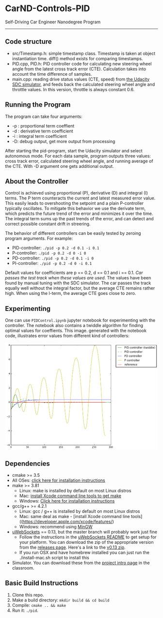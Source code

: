 # CarND-Controls-PID
Self-Driving Car Engineer Nanodegree Program

---
## Code structure
* src/Timestamp.h: simple timestamp class. Timestamp is taken at object instantiation time. diff() method exists for comparing timestamps.
* PID.cpp, PID.h: PID controller code for calculating new steering wheel angle from the latest cross track error (CTE). Calculation takes into account the time difference of samples.
* main.cpp: reading drive status values (CTE, speed) from [the Udacity SDC simulator](https://github.com/udacity/self-driving-car-sim), and feeds back the calculated steering wheel angle and throttle values. In this version, throttle is always constant 0.6.

## Running the Program

The program can take four arguments:
* -p <double>: proportional term coeffient 
* -d <double>: derivative term coefficient
* -i <double>: integral term coefficient
* -D: debug output, get more output from processing

After starting the pid-program, start the Udacity simulator and select autonomous mode. For each data sample, program outputs three values: cross track error, calculated steering wheel angle, and running average of the CTE. With -D argument one gets additional output.

## About the Controller

Control is achieved using proportional (P), derivative (D) and integral (I) terms. The P term counteracts the current and latest measured error value. This easily leads to overshooting the setpoint and a plain P-controller typically oscillates. To mitigate this behavior we use the derivate term, which predicts the future trend of the error and minimizes it over the time. The integral term sums up the past trends of the error, and can detect and correct possible constant drift in streering.   

The behavior of different controllers can be easily tested by zeroing program arguments. For example:

* PID-controller: `./pid -p 0.2 -d 0.1 -i 0.1`
* P-controller:   `./pid -p 0.2 -d 0 -i 0`
* PD-controller:  `./pid -p 0.2 -d 0.1 -i 0`
* PI-controller:  `./pid -p 0.2 -d 0 -i 0.1`

Default values for coefficients  are  p == 0.2, d == 0.1 and i == 0.1. *Car passes the test track when these values are used*. The values have been found by manual tuning with the SDC simulator. The car passes the track equally well without the integral factor, but the average CTE remains rather high. When using the I-term, the average CTE goes close to zero.

## Experimenting

One can use `PIDControl.ipynb` jupyter notebook for experimenting with the controller. The notebook also contains a twiddle algorithm for finding optimal values for coeffients. This image. generated with the notebook code, illustrates error values from different kind of controllers:

![PID](PID.png?raw=true "Output from different controllers") 


## Dependencies

* cmake >= 3.5
 * All OSes: [click here for installation instructions](https://cmake.org/install/)
* make >= 3.81
  * Linux: make is installed by default on most Linux distros
  * Mac: [install Xcode command line tools to get make](https://developer.apple.com/xcode/features/)
  * Windows: [Click here for installation instructions](http://gnuwin32.sourceforge.net/packages/make.htm)
* gcc/g++ >= 4.2.1
  * Linux: gcc / g++ is installed by default on most Linux distros
  * Mac: same deal as make - [install Xcode command line tools]((https://developer.apple.com/xcode/features/)
  * Windows: recommend using [MinGW](http://www.mingw.org/)
* [uWebSockets](https://github.com/uWebSockets/uWebSockets) == 0.13, but the master branch will probably work just fine
  * Follow the instructions in the [uWebSockets README](https://github.com/uWebSockets/uWebSockets/blob/master/README.md) to get setup for your platform. You can download the zip of the appropriate version from the [releases page](https://github.com/uWebSockets/uWebSockets/releases). Here's a link to the [v0.13 zip](https://github.com/uWebSockets/uWebSockets/archive/v0.13.0.zip).
  * If you run OSX and have homebrew installed you can just run the ./install-mac.sh script to install this
* Simulator. You can download these from the [project intro page](https://classroom.udacity.com/nanodegrees/nd013/parts/40f38239-66b6-46ec-ae68-03afd8a601c8/modules/aca605f8-8219-465d-9c5d-ca72c699561d/lessons/e8235395-22dd-4b87-88e0-d108c5e5bbf4/concepts/6a4d8d42-6a04-4aa6-b284-1697c0fd6562) in the classroom.

## Basic Build Instructions

1. Clone this repo.
2. Make a build directory: `mkdir build && cd build`
3. Compile: `cmake .. && make`
4. Run it: `./pid`. 

